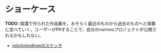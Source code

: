 <!-- # Showcases -->
# ショーケース

<!-- **TODO:** A collection of work made with nannou, perhaps ordered from most recent to the past. Users could do a PR to have their own nannou projects published. -->
**TODO:** 南濃で作られた作品集を、おそらく最近のものから過去のものへと順番に並べていく。ユーザーがPRすることで、自分のnannouプロジェクトが公開されるかもしれない。

* [mitchmindtreeのスケッチ](https://github.com/mitchmindtree/nannou-sketches)
